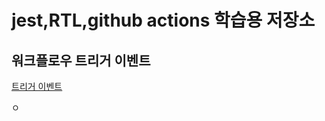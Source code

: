 # jest,RTL,github actions 학습용 저장소

## 워크플로우 트리거 이벤트

[트리거 이벤트](https://docs.github.com/ko/actions/writing-workflows/choosing-when-your-workflow-runs/events-that-trigger-workflows)

ㅇ
